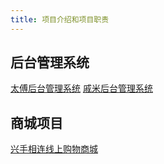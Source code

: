 ```yaml
---
title: 项目介绍和项目职责
---
```

## 后台管理系统
[太傅后台管理系统](https://www.proginn.com/w/1402554)
[戚米后台管理系统](https://www.proginn.com/wd/1403868)
## 商城项目
[兴手相连线上购物商城](https://www.proginn.com/w/1286869)

